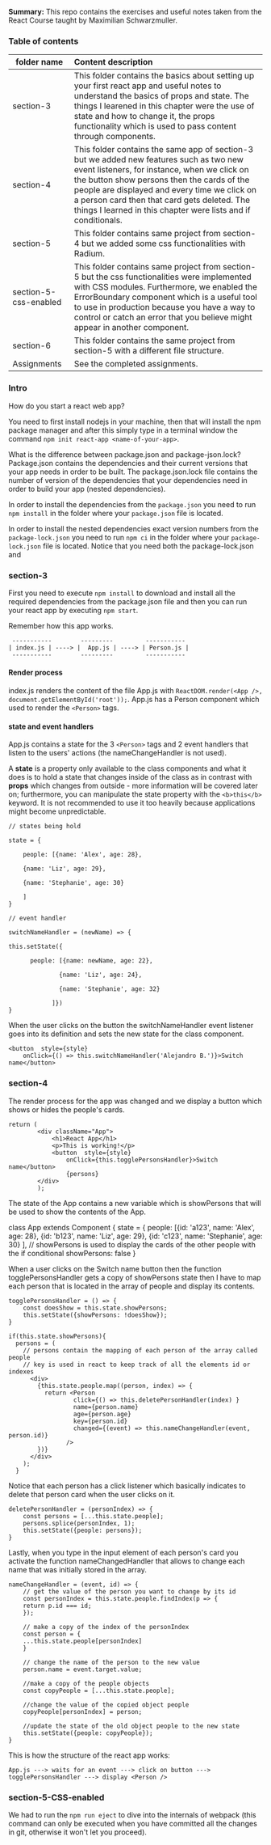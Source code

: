 <b>Summary:</b> This repo contains the exercises and useful notes taken from the React Course taught by Maximilian Schwarzmuller. 

### Table of contents

|folder name               | Content description |
|--------------------------|:--------------------|
| section-3  | This folder contains the basics about setting up your first react app and useful notes to understand the basics of props and state. The things I learened in this chapter were the use of state and how to change it, the props functionality which is used to pass content through components. |
| section-4  | This folder contains the same app of section-3 but we added new features such as two new event listeners, for instance, when we click on the button show persons then the cards of the people are displayed and every time we click on a person card then that card gets deleted. The things I learned in this chapter were lists and if conditionals.  |                               |
| section-5             | This folder contains same project from section-4 but we added some css functionalities with Radium.|
| section-5-css-enabled | This folder contains same project from section-5 but the css functionalities were implemented with CSS modules. Furthermore, we enabled the ErrorBoundary component which is a useful tool to use in production because you have a way to control or catch an error that you believe might appear in another component. |
| section-6             | This folder contains the same project from section-5 with a different file structure.|
| Assignments           | See the completed assignments.|

### Intro
How do you start a react web app?

You need to first install nodejs in your machine, then that will install the npm package manager and after this simply type in a terminal window the command `npm init react-app <name-of-your-app>`.

What is the difference between package.json and package-json.lock? Package.json contains the dependencies and their current versions that your app needs in order to be built. The package.json.lock file contains the number of version of the dependencies that your dependencies need in order to build your app (nested dependencies). 

In order to install the dependencies from the `package.json` you need to run `npm install` in the folder where your `package.json` file is located. 

In order to install the nested dependencies exact version numbers from the `package-lock.json` you need to run `npm ci` in the folder where your `package-lock.json` file is located. Notice that you need both the package-lock.json and 


### section-3

First you need to execute `npm install` to download and install all the required dependencies from the package.json file and then you can run your react app by executing `npm start`. 

Remember how this app works.

     -----------        ---------         -----------
    | index.js | ----> |  App.js | ----> | Person.js |
     -----------        ---------         -----------

#### Render process

index.js renders the content of the file App.js with `ReactDOM.render(<App />, document.getElementById('root'));`. App.js has a Person component which used to render the `<Person>` tags. 

#### state and event handlers

App.js contains a state for the 3 `<Person>` tags and 2 event handlers that listen to the users' actions (the nameChangeHandler is not used).

A <b>state</b> is a property only available to the class components and what it does is to hold a state that changes inside of the class as in contrast with <b>props</b> which changes from outside - more information will be covered later on; furthermore, you can manipulate the state property with the `<b>this</b>` keyword. It is not recommended to use it too heavily because applications might become unpredictable. 

    // states being hold

    state = {

        people: [{name: 'Alex', age: 28},

        {name: 'Liz', age: 29},

        {name: 'Stephanie', age: 30}

        ]
    }

    // event handler
    
    switchNameHandler = (newName) => {
    
    this.setState({
          
          people: [{name: newName, age: 22},
                  
                  {name: 'Liz', age: 24},

                  {name: 'Stephanie', age: 32}
                
                ]})
    }

When the user clicks on the button the switchNameHandler event listener goes into its definition and sets the new state for the class component. 

    <button  style={style}
        onClick={() => this.switchNameHandler('Alejandro B.')}>Switch name</button>


### section-4

The render process for the app was changed and we display a button which shows or hides the people's cards. 

    return (
            <div className="App">
                <h1>React App</h1>
                <p>This is working!</p>
                <button  style={style}
                    onClick={this.togglePersonsHandler}>Switch name</button>  
                    {persons}
            </div>       
            );

The state of the App contains a new variable which is showPersons that will be used to show the contents of the App.  

class App extends Component {
  state = {
      people: [{id: 'a123', name: 'Alex', age: 28},
               {id: 'b123', name: 'Liz', age: 29},
               {id: 'c123', name: 'Stephanie', age: 30}
              ],
              // showPersons is used to display the cards of the other people with the if conditional
              showPersons: false
          }

When a user clicks on the Switch name button then the function togglePersonsHandler gets a copy of showPersons state then I have to map each person that is located in the array of people and display its contents. 

    togglePersonsHandler = () => {
        const doesShow = this.state.showPersons;
        this.setState({showPersons: !doesShow});
    }

    if(this.state.showPersons){
      persons = (
        // persons contain the mapping of each person of the array called people
        // key is used in react to keep track of all the elements id or indexes
          <div>
            {this.state.people.map((person, index) => {
              return <Person 
                      click={() => this.deletePersonHandler(index) }
                      name={person.name} 
                      age={person.age} 
                      key={person.id}
                      changed={(event) => this.nameChangeHandler(event, person.id)}
                    />
            })}
          </div>
        );
      }

Notice that each person has a click listener which basically indicates to delete that person card when the user clicks on it. 

    deletePersonHandler = (personIndex) => {
        const persons = [...this.state.people];
        persons.splice(personIndex, 1);
        this.setState({people: persons});
    }

Lastly, when you type in the input element of each person's card you activate the function nameChangedHandler that allows to change each name that was initially stored in the array. 

    nameChangeHandler = (event, id) => {
        // get the value of the person you want to change by its id
        const personIndex = this.state.people.findIndex(p => {
        return p.id === id;
        });

        // make a copy of the index of the personIndex
        const person = {
        ...this.state.people[personIndex]
        }

        // change the name of the person to the new value
        person.name = event.target.value;

        //make a copy of the people objects
        const copyPeople = [...this.state.people];
    
        //change the value of the copied object people
        copyPeople[personIndex] = person;

        //update the state of the old object people to the new state
        this.setState({people: copyPeople});
    }

This is how the structure of the react app works:

     
    App.js ---> waits for an event ---> click on button ---> togglePersonsHandler ---> display <Person /> 
    

### section-5-CSS-enabled

We had to run the `npm run eject` to dive into the internals of webpack (this command can only be executed when you have committed all the changes in git, otherwise it won't let you proceed). 

